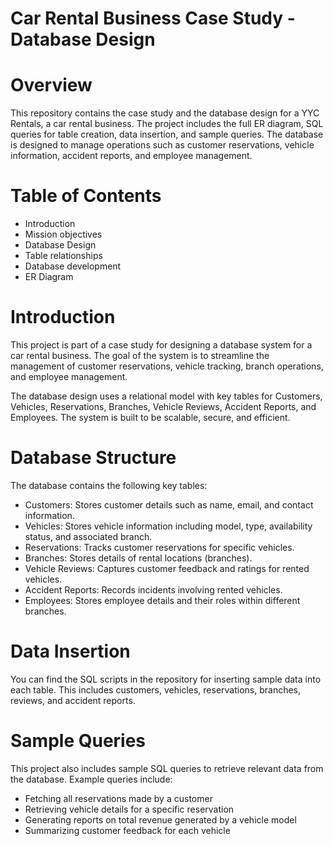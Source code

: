 # Car Rental Business Case Study - Database Design

# Overview
This repository contains the case study and the database design for a YYC Rentals, a car rental business. The project includes the full ER diagram, SQL queries for table creation, data insertion, and sample queries. The database is designed to manage operations such as customer reservations, vehicle information, accident reports, and employee management.

# Table of Contents
- Introduction
- Mission objectives
- Database Design
- Table relationships
- Database development
- ER Diagram

# Introduction
This project is part of a case study for designing a database system for a car rental business. The goal of the system is to streamline the management of customer reservations, vehicle tracking, branch operations, and employee management.

The database design uses a relational model with key tables for Customers, Vehicles, Reservations, Branches, Vehicle Reviews, Accident Reports, and Employees. The system is built to be scalable, secure, and efficient.

# Database Structure
The database contains the following key tables:

- Customers: Stores customer details such as name, email, and contact information.
- Vehicles: Stores vehicle information including model, type, availability status, and associated branch.
- Reservations: Tracks customer reservations for specific vehicles.
- Branches: Stores details of rental locations (branches).
- Vehicle Reviews: Captures customer feedback and ratings for rented vehicles.
- Accident Reports: Records incidents involving rented vehicles.
- Employees: Stores employee details and their roles within different branches.

# Data Insertion
You can find the SQL scripts in the repository for inserting sample data into each table. This includes customers, vehicles, reservations, branches, reviews, and accident reports.

# Sample Queries
This project also includes sample SQL queries to retrieve relevant data from the database. Example queries include:

- Fetching all reservations made by a customer
- Retrieving vehicle details for a specific reservation
- Generating reports on total revenue generated by a vehicle model
- Summarizing customer feedback for each vehicle
